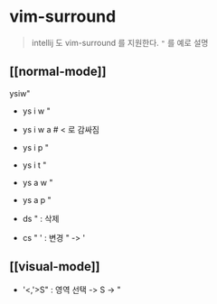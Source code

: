 # vim-surround
 
> intellij 도 vim-surround 를 지원한다.
> `"` 를 예로 설명

## [[normal-mode]]

ysiw"

- ys i w "
- ys i w a # < 로 감싸짐
- ys i p "
- ys i t "
- ys a w "
- ys a p "

- ds " : 삭제

- cs " ' : 변경 " -> '

## [[visual-mode]]
- '<,'>S" : 영역 선택 -> S -> "
